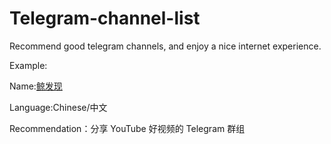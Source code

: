 # Telegram-channel-list
Recommend good telegram channels, and enjoy a nice internet experience.

Example:

Name:[鲸发现][1]

Language:Chinese/中文

Recommendation：分享 YouTube 好视频的 Telegram 群组

  [1]: https://t.me/whalediscovery

